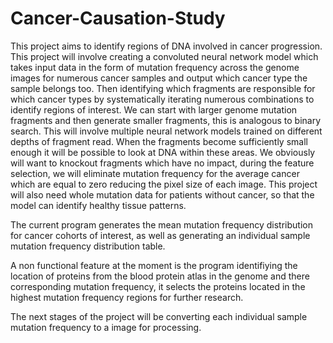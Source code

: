 # Cancer-Causation-Study
This project aims to identify regions of DNA involved in cancer progression.
This project will involve creating a convoluted neural network model which takes input data in the form of mutation frequency 
across the genome images for numerous cancer samples and output which cancer type the sample belongs too.
Then identifying which fragments are responsible for which cancer types by systematically iterating numerous combinations to identify regions of interest.
We can start with larger genome mutation fragments and then generate smaller fragments, this is analogous to binary search.
This will involve multiple neural network models trained on different depths of fragment read.
When the fragments become sufficiently small enough it will be possible to look at DNA within these areas.
We obviously will want to knockout fragments which have no impact, during the feature selection, we will eliminate mutation frequency for the average cancer which
are equal to zero reducing the pixel size of each image. 
This project will also need whole mutation data for patients without cancer, so that the model can identify healthy tissue patterns.

The current program generates the mean mutation frequency distribution for cancer cohorts of interest, as well as generating an individual sample mutation frequency distribution table. 

A non functional feature at the moment is the program  identifiying the location of proteins from the blood protein atlas in the genome and there corresponding mutation frequency, it selects the proteins located in the highest mutation frequency regions for further research.

The next stages of the project will be converting each individual sample mutation frequency to a image for processing.
